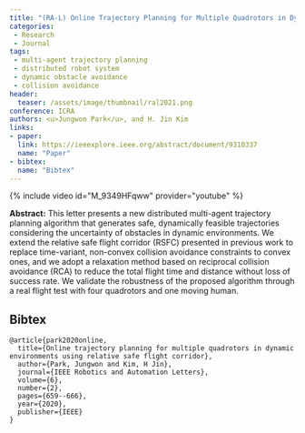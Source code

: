 ```yaml
---
title: "(RA-L) Online Trajectory Planning for Multiple Quadrotors in Dynamic Environments using Relative Safe Flight Corridor"
categories:
 - Research
 - Journal
tags:
 - multi-agent trajectory planning
 - distributed robot system
 - dynamic obstacle avoidance
 - collision avoidance
header:
  teaser: /assets/image/thumbnail/ral2021.png
conference: ICRA
authors: <u>Jungwon Park</u>, and H. Jin Kim
links:
- paper:
  link: https://ieeexplore.ieee.org/abstract/document/9310337
  name: "Paper"
- bibtex:
  name: "Bibtex"
---
```

{% include video id="M_9349HFqww" provider="youtube" %}

**Abstract:** This letter presents a new distributed multi-agent trajectory planning algorithm that generates safe, dynamically feasible trajectories considering the uncertainty of obstacles in dynamic environments. We extend the relative safe flight corridor (RSFC) presented in previous work to replace time-variant, non-convex collision avoidance constraints to convex ones, and we adopt a relaxation method based on reciprocal collision avoidance (RCA) to reduce the total flight time and distance without loss of success rate. We validate the robustness of the proposed algorithm through a real flight test with four quadrotors and one moving human.

## Bibtex <a id="bibtex"></a>
```
@article{park2020online,
  title={Online trajectory planning for multiple quadrotors in dynamic environments using relative safe flight corridor},
  author={Park, Jungwon and Kim, H Jin},
  journal={IEEE Robotics and Automation Letters},
  volume={6},
  number={2},
  pages={659--666},
  year={2020},
  publisher={IEEE}
}
```



